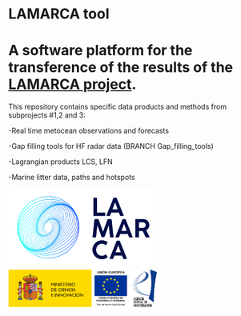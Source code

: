 # LAMARCA tool

# A software platform for the transference of the results of the [LAMARCA project](https://www.lamarca_project.eu/).


This repository contains specific data products and methods from subprojects #1,2 and 3:

-Real time metocean observations and forecasts

-Gap filling tools for HF radar data (BRANCH Gap_filling_tools)

-Lagrangian products LCS, LFN

-Marine litter data, paths and hotspots


<img src="logoLAMARCA.png" alt="150" width="300"/>

<img src="logoAEI.png" alt="150" width="300"/>
